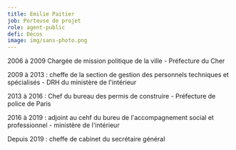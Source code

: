 ```yaml
---
title: Emilie Paitier
job: Porteuse de projet
role: agent-public
defi: Décos
image: img/sans-photo.png
---
```

2006 à 2009 Chargée de mission politique de la ville - Préfecture du Cher 

2009 à 2013 : cheffe de la section de gestion des personnels techniques et spécialisés - DRH du ministère de l'intérieur 

2013 à 2016 : Chef du bureau des permis de construire - Préfecture de police de Paris 

2016 à 2019 : adjoint au cehf du bureu de l'accompagnement social et professionnel - ministère de l'intérieur 

Depuis 2019 : cheffe de cabinet du secrétaire général